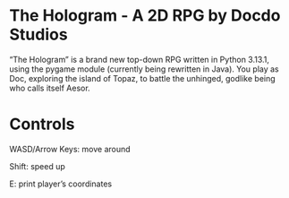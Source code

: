 # The Hologram - A 2D RPG by Docdo Studios
“The Hologram” is a brand new top-down RPG written in Python 3.13.1, using the pygame module (currently being rewritten in Java).  You play as Doc, exploring the island of Topaz, to battle the unhinged, godlike being who calls itself Aesor.

# Controls
WASD/Arrow Keys: move around

Shift: speed up

E: print player’s coordinates
